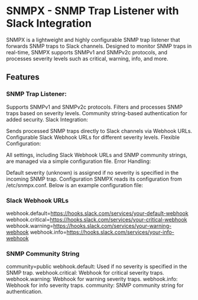 # SNMPX - SNMP Trap Listener with Slack Integration
SNMPX is a lightweight and highly configurable SNMP trap listener that forwards SNMP traps to Slack channels. Designed to monitor SNMP traps in real-time,
 SNMPX supports SNMPv1 and SNMPv2c protocols, and processes severity levels such as critical, warning, info, and more.

## Features
### SNMP Trap Listener:

Supports SNMPv1 and SNMPv2c protocols.
Filters and processes SNMP traps based on severity levels.
Community string-based authentication for added security.
Slack Integration:

Sends processed SNMP traps directly to Slack channels via Webhook URLs.
Configurable Slack Webhook URLs for different severity levels.
Flexible Configuration:

All settings, including Slack Webhook URLs and SNMP community strings, are managed via a simple configuration file.
Error Handling:

Default severity (unknown) is assigned if no severity is specified in the incoming SNMP trap.
Configuration
SNMPX reads its configuration from /etc/snmpx.conf. Below is an example configuration file:


### Slack Webhook URLs
webhook.default=https://hooks.slack.com/services/your-default-webhook
webhook.critical=https://hooks.slack.com/services/your-critical-webhook
webhook.warning=https://hooks.slack.com/services/your-warning-webhook
webhook.info=https://hooks.slack.com/services/your-info-webhook

### SNMP Community String
community=public
webhook.default: Used if no severity is specified in the SNMP trap.
webhook.critical: Webhook for critical severity traps.
webhook.warning: Webhook for warning severity traps.
webhook.info: Webhook for info severity traps.
community: SNMP community string for authentication.
